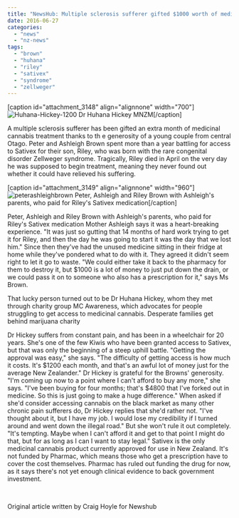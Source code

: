 ```yaml
---
title: "NewsHub: Multiple sclerosis sufferer gifted $1000 worth of medicinal cannabis"
date: 2016-06-27
categories: 
  - "news"
  - "nz-news"
tags: 
  - "brown"
  - "huhana"
  - "riley"
  - "sativex"
  - "syndrome"
  - "zellweger"
---
```


\[caption id="attachment\_3148" align="alignnone" width="700"\]![Huhana-Hickey-1200](http://mcawarenessnz.org/wp-content/uploads/2016/06/Huhana-Hickey-1200.jpg) Dr Huhana Hickey MNZM\[/caption\]

A multiple sclerosis sufferer has been gifted an extra month of medicinal cannabis treatment thanks to th e generosity of a young couple from central Otago. Peter and Ashleigh Brown spent more than a year battling for access to Sativex for their son, Riley, who was born with the rare congenital disorder Zellweger syndrome. Tragically, Riley died in April on the very day he was supposed to begin treatment, meaning they never found out whether it could have relieved his suffering.

\[caption id="attachment\_3149" align="alignnone" width="960"\]![peterashleighbrown](http://mcawarenessnz.org/wp-content/uploads/2016/06/peterashleighbrown.jpg) Peter, Ashleigh and Riley Brown with Ashleigh's parents, who paid for Riley's Sativex medication\[/caption\]

Peter, Ashleigh and Riley Brown with Ashleigh's parents, who paid for Riley's Sativex medication Mother Ashleigh says it was a heart-breaking experience. "It was just so gutting that 14 months of hard work trying to get it for Riley, and then the day he was going to start it was the day that we lost him." Since then they've had the unused medicine sitting in their fridge at home while they've pondered what to do with it. They agreed it didn't seem right to let it go to waste. "We could either take it back to the pharmacy for them to destroy it, but $1000 is a lot of money to just put down the drain, or we could pass it on to someone who also has a prescription for it," says Ms Brown.

That lucky person turned out to be Dr Huhana Hickey, whom they met through charity group MC Awareness, which advocates for people struggling to get access to medicinal cannabis. Desperate families get behind marijuana charity

Dr Hickey suffers from constant pain, and has been in a wheelchair for 20 years. She's one of the few Kiwis who have been granted access to Sativex, but that was only the beginning of a steep uphill battle. "Getting the approval was easy," she says. "The difficulty of getting access is how much it costs. It's $1200 each month, and that's an awful lot of money just for the average New Zealander." Dr Hickey is grateful for the Browns' generosity. "I'm coming up now to a point where I can't afford to buy any more," she says. "I've been buying for four months; that's $4800 that I've forked out in medicine. So this is just going to make a huge difference." When asked if she'd consider accessing cannabis on the black market as many other chronic pain sufferers do, Dr Hickey replies that she'd rather not. "I've thought about it, but I have my job. I would lose my credibility if I turned around and went down the illegal road." But she won't rule it out completely. "It's tempting. Maybe when I can't afford it and get to that point I might do that, but for as long as I can I want to stay legal." Sativex is the only medicinal cannabis product currently approved for use in New Zealand. It's not funded by Pharmac, which means those who get a prescription have to cover the cost themselves. Pharmac has ruled out funding the drug for now, as it says there's not yet enough clinical evidence to back government investment.

 

Original article written by Craig Hoyle for Newshub
